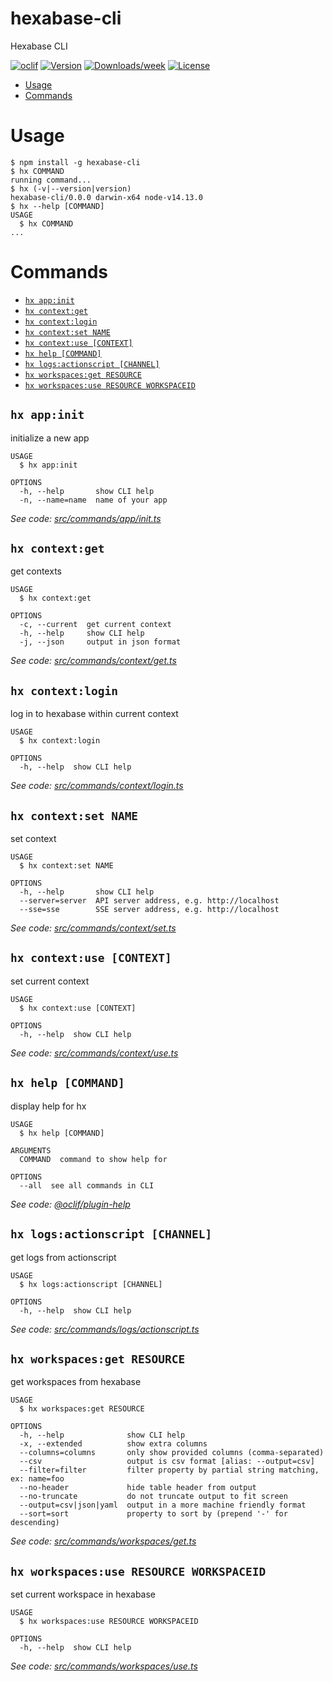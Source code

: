hexabase-cli
============

Hexabase CLI

[![oclif](https://img.shields.io/badge/cli-oclif-brightgreen.svg)](https://oclif.io)
[![Version](https://img.shields.io/npm/v/hexabase-cli.svg)](https://npmjs.org/package/hexabase-cli)
[![Downloads/week](https://img.shields.io/npm/dw/hexabase-cli.svg)](https://npmjs.org/package/hexabase-cli)
[![License](https://img.shields.io/npm/l/hexabase-cli.svg)](https://github.com/b-eee/hexabase-cli/blob/master/package.json)

<!-- toc -->
* [Usage](#usage)
* [Commands](#commands)
<!-- tocstop -->
# Usage
<!-- usage -->
```sh-session
$ npm install -g hexabase-cli
$ hx COMMAND
running command...
$ hx (-v|--version|version)
hexabase-cli/0.0.0 darwin-x64 node-v14.13.0
$ hx --help [COMMAND]
USAGE
  $ hx COMMAND
...
```
<!-- usagestop -->
# Commands
<!-- commands -->
* [`hx app:init`](#hx-appinit)
* [`hx context:get`](#hx-contextget)
* [`hx context:login`](#hx-contextlogin)
* [`hx context:set NAME`](#hx-contextset-name)
* [`hx context:use [CONTEXT]`](#hx-contextuse-context)
* [`hx help [COMMAND]`](#hx-help-command)
* [`hx logs:actionscript [CHANNEL]`](#hx-logsactionscript-channel)
* [`hx workspaces:get RESOURCE`](#hx-workspacesget-resource)
* [`hx workspaces:use RESOURCE WORKSPACEID`](#hx-workspacesuse-resource-workspaceid)

## `hx app:init`

initialize a new app

```
USAGE
  $ hx app:init

OPTIONS
  -h, --help       show CLI help
  -n, --name=name  name of your app
```

_See code: [src/commands/app/init.ts](https://github.com/b-eee/hexabase-cli/blob/v0.0.0/src/commands/app/init.ts)_

## `hx context:get`

get contexts

```
USAGE
  $ hx context:get

OPTIONS
  -c, --current  get current context
  -h, --help     show CLI help
  -j, --json     output in json format
```

_See code: [src/commands/context/get.ts](https://github.com/b-eee/hexabase-cli/blob/v0.0.0/src/commands/context/get.ts)_

## `hx context:login`

log in to hexabase within current context

```
USAGE
  $ hx context:login

OPTIONS
  -h, --help  show CLI help
```

_See code: [src/commands/context/login.ts](https://github.com/b-eee/hexabase-cli/blob/v0.0.0/src/commands/context/login.ts)_

## `hx context:set NAME`

set context

```
USAGE
  $ hx context:set NAME

OPTIONS
  -h, --help       show CLI help
  --server=server  API server address, e.g. http://localhost
  --sse=sse        SSE server address, e.g. http://localhost
```

_See code: [src/commands/context/set.ts](https://github.com/b-eee/hexabase-cli/blob/v0.0.0/src/commands/context/set.ts)_

## `hx context:use [CONTEXT]`

set current context

```
USAGE
  $ hx context:use [CONTEXT]

OPTIONS
  -h, --help  show CLI help
```

_See code: [src/commands/context/use.ts](https://github.com/b-eee/hexabase-cli/blob/v0.0.0/src/commands/context/use.ts)_

## `hx help [COMMAND]`

display help for hx

```
USAGE
  $ hx help [COMMAND]

ARGUMENTS
  COMMAND  command to show help for

OPTIONS
  --all  see all commands in CLI
```

_See code: [@oclif/plugin-help](https://github.com/oclif/plugin-help/blob/v3.2.0/src/commands/help.ts)_

## `hx logs:actionscript [CHANNEL]`

get logs from actionscript

```
USAGE
  $ hx logs:actionscript [CHANNEL]

OPTIONS
  -h, --help  show CLI help
```

_See code: [src/commands/logs/actionscript.ts](https://github.com/b-eee/hexabase-cli/blob/v0.0.0/src/commands/logs/actionscript.ts)_

## `hx workspaces:get RESOURCE`

get workspaces from hexabase

```
USAGE
  $ hx workspaces:get RESOURCE

OPTIONS
  -h, --help              show CLI help
  -x, --extended          show extra columns
  --columns=columns       only show provided columns (comma-separated)
  --csv                   output is csv format [alias: --output=csv]
  --filter=filter         filter property by partial string matching, ex: name=foo
  --no-header             hide table header from output
  --no-truncate           do not truncate output to fit screen
  --output=csv|json|yaml  output in a more machine friendly format
  --sort=sort             property to sort by (prepend '-' for descending)
```

_See code: [src/commands/workspaces/get.ts](https://github.com/b-eee/hexabase-cli/blob/v0.0.0/src/commands/workspaces/get.ts)_

## `hx workspaces:use RESOURCE WORKSPACEID`

set current workspace in hexabase

```
USAGE
  $ hx workspaces:use RESOURCE WORKSPACEID

OPTIONS
  -h, --help  show CLI help
```

_See code: [src/commands/workspaces/use.ts](https://github.com/b-eee/hexabase-cli/blob/v0.0.0/src/commands/workspaces/use.ts)_
<!-- commandsstop -->
